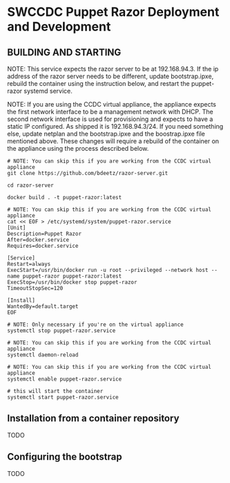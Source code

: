 # SWCCDC Puppet Razor Deployment and Development
## BUILDING AND STARTING
NOTE: This service expects the razor server to be at 192.168.94.3.
      If the ip address of the razor server needs to be different, update bootstrap.ipxe,
      rebuild the container using the instruction below, and restart the puppet-razor
      systemd service.

NOTE: If you are using the CCDC virtual appliance, the appliance expects the first network interface to be a management network with DHCP. The second network interface is used for provisioning and expects to have a static IP configured. As shipped it is 192.168.94.3/24. If you need something else, update netplan and the bootstrap.ipxe and the boostrap.ipxe file mentioned above. These changes will require a rebuild of the container on the appliance using the process described below.

```
# NOTE: You can skip this if you are working from the CCDC virtual appliance
git clone https://github.com/bdeetz/razor-server.git

cd razor-server

docker build . -t puppet-razor:latest

# NOTE: You can skip this if you are working from the CCDC virtual appliance
cat << EOF > /etc/systemd/system/puppet-razor.service
[Unit]
Description=Puppet Razor
After=docker.service
Requires=docker.service

[Service]
Restart=always
ExecStart=/usr/bin/docker run -u root --privileged --network host --name puppet-razor puppet-razor:latest
ExecStop=/usr/bin/docker stop puppet-razor
TimeoutStopSec=120

[Install]
WantedBy=default.target
EOF

# NOTE: Only necessary if you're on the virtual appliance
systemctl stop puppet-razor.service

# NOTE: You can skip this if you are working from the CCDC virtual appliance
systemctl daemon-reload

# NOTE: You can skip this if you are working from the CCDC virtual appliance
systemctl enable puppet-razor.service

# this will start the container
systemctl start puppet-razor.service
```

## Installation from a container repository
TODO

## Configuring the bootstrap
TODO
